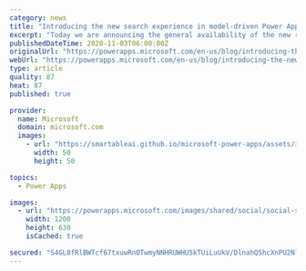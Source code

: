 ```yaml
---
category: news
title: "Introducing the new search experience in model-driven Power Apps"
excerpt: "Today we are announcing the general availability of the new relevance search experience in model-driven Power Apps that combines core search improvements with exciting usability updates that make searching for information fast and easy, enhancing productivity."
publishedDateTime: 2020-11-03T06:00:00Z
originalUrl: "https://powerapps.microsoft.com/en-us/blog/introducing-the-new-search-experience-in-model-driven-power-apps/"
webUrl: "https://powerapps.microsoft.com/en-us/blog/introducing-the-new-search-experience-in-model-driven-power-apps/"
type: article
quality: 87
heat: 87
published: true

provider:
  name: Microsoft
  domain: microsoft.com
  images:
    - url: "https://smartableai.github.io/microsoft-power-apps/assets/images/organizations/microsoft.com-50x50.jpg"
      width: 50
      height: 50

topics:
  - Power Apps

images:
  - url: "https://powerapps.microsoft.com/images/shared/social/social-share-post-ignite.png"
    width: 1200
    height: 630
    isCached: true

secured: "S4GL8fRlBWTcf67txuwRnOTwmyNNHRUWHU5kTUiLuUkV/DlnahQ5hcXnPU2NliTPr9xmp8CkVhR/I4vCRpVDSgxcHm16V2sc/mX8N89lF+ISuOaqoYfo7JIB6kNPchAscx8YQo6Cd9aVFULgsxZYPA/1ZmTxkeIQcVCA9MUwUCnr6GjGxKuocMnw/elbnxV3TZN2WZOe3FPfil5iJ1xTDQio/vMQMU+YNu/YEoH2hYNkyPw2EEvAbvD4smSwDRgENCJNWY0LAYPacx2aTTZJCgepRFuHNq7H2lOSnf24bYJJkXGVPxgZHOPivPEsL0HHX6CTN/1h4L5tC9Kqu3Aok2WNIApKXvdTVnuhx8H0lO4=;zIIYEDmISB2uEDWdI6kZsg=="
---
```


